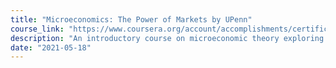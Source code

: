 ```yaml
---
title: "Microeconomics: The Power of Markets by UPenn"
course_link: "https://www.coursera.org/account/accomplishments/certificate/DVJZ2PF4P5ZH"
description: "An introductory course on microeconomic theory exploring markets, scarcity, specialization, supply and demand, government intervention."
date: "2021-05-18"
---
```

